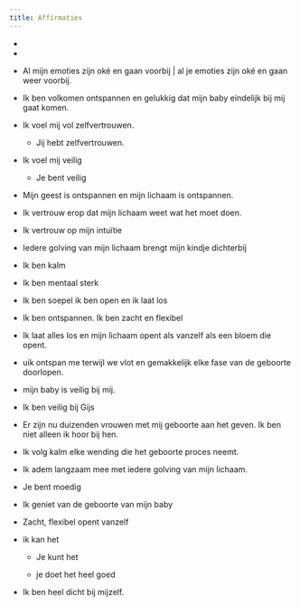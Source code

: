 ```yaml
---
title: Affirmaties
---
```


- 

- 

- Al mijn emoties zijn oké en gaan voorbij | al je emoties zijn oké en gaan weer voorbij.

- Ik ben volkomen ontspannen en gelukkig dat mijn baby eindelijk bij mij gaat komen.

- Ik voel mij vol zelfvertrouwen.
	 - Jij hebt zelfvertrouwen.

- Ik voel mij veilig
	 - Je bent veilig

- Mijn geest is ontspannen en mijn lichaam is ontspannen.

- Ik vertrouw erop dat mijn lichaam weet wat het moet doen.

- Ik vertrouw op mijn intuïtie

- Iedere golving van mijn lichaam brengt mijn kindje dichterbij

- Ik ben kalm

- Ik ben mentaal sterk

- Ik ben soepel ik ben open en ik laat los

- Ik ben ontspannen. Ik ben zacht en flexibel

- Ik laat alles los en mijn lichaam opent als vanzelf als een bloem die opent.

- uik ontspan me terwijl we vlot en gemakkelijk elke fase van de geboorte doorlopen.

- mijn baby is veilig bij mij.

- Ik ben veilig bij Gijs

- Er zijn nu duizenden vrouwen met mij geboorte aan het geven. Ik ben niet alleen ik hoor bij hen.

- Ik volg kalm elke wending die het geboorte proces neemt. 

- Ik adem langzaam mee met iedere golving van mijn lichaam.

- Je bent moedig

- Ik geniet van de geboorte van mijn baby

- Zacht, flexibel opent vanzelf

- ik kan het 
	 - Je kunt het

	 - je doet het heel goed

- Ik ben heel dicht bij mijzelf.
